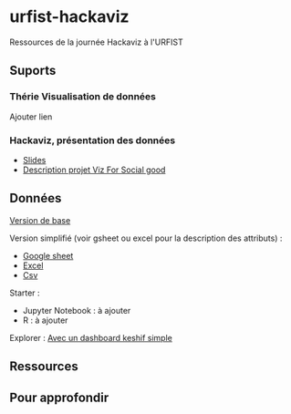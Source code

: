 # urfist-hackaviz
Ressources de la journée Hackaviz à l'URFIST

## Suports 
### Thérie Visualisation de données
Ajouter lien

### Hackaviz, présentation des données 
* [Slides](https://docs.google.com/presentation/d/18SDgJzFfqqrWp_Xa2-BRSHsj5b4-oLk11z9yzQdtYdY/edit?usp=sharing)
* [Description projet Viz For Social good](https://www.vizforsocialgood.com/join-a-project/2019/2/7/360impactdataorg)

## Données
[Version de base](https://drive.google.com/file/d/1lrNtD0yU6zpqoGwNIsoiOmQvnTHkqvQN/view?usp=sharing)

Version simplifié (voir gsheet ou excel pour la description des attributs) :
* [Google sheet](https://docs.google.com/spreadsheets/d/11AhnoDsLtImaR46rPXHDj9RrRpcBYJZLhr-r_UQnR2o/edit?usp=sharing)
* [Excel](https://drive.google.com/file/d/1CnFGlIRmGWzkcUKmLGeXwRplXyHGIZyU/view?usp=sharing)
* [Csv](https://drive.google.com/file/d/1vwjVNWB3K9TqWy-vaUdo227otrF0C68q/view?usp=sharing)

Starter :
* Jupyter Notebook : à ajouter
* R : à ajouter

Explorer :
[Avec un dashboard keshif simple](https://explore.keshif.me/5727357847470080/6323382643589120/360Impactdataexplorer)

## Ressources

## Pour approfondir
